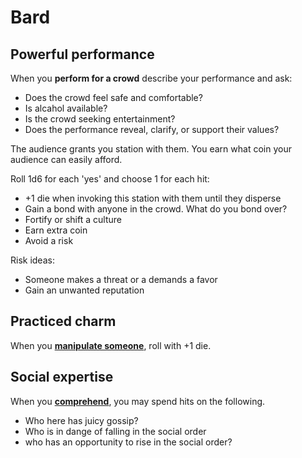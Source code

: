 # Bard

## Powerful performance

When you **perform for a crowd** describe your performance and ask:

- Does the crowd feel safe and comfortable?
- Is alcahol available?
- Is the crowd seeking entertainment?
- Does the performance reveal, clarify, or support their values?

The audience grants you station with them. You earn what coin your
audience can easily afford.

Roll 1d6 for each 'yes' and choose 1 for each hit:

- +1 die when invoking this station with them until they disperse
- Gain a bond with anyone in the crowd. What do you bond over?
- Fortify or shift a culture
- Earn extra coin
- Avoid a risk

Risk ideas:
- Someone makes a threat or a demands a favor
- Gain an unwanted reputation

## Practiced charm

When you [**manipulate someone**](../common-moves.html#manipulate-someone), roll with +1 die.

## Social expertise

When you [**comprehend**](../common-moves.html#comprehend), you may spend hits on the following.

* Who here has juicy gossip?
* Who is in dange of falling in the social order
* who has an opportunity to rise in the social order?

